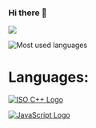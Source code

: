 ### Hi there 👋

<!--
**icositetrachoron-programmer/icositetrachoron-programmer** is a ✨ _special_ ✨ repository because its `README.md` (this file) appears on your GitHub profile.

Here are some ideas to get you started:

- 🔭 I’m currently working on ...
- 🌱 I’m currently learning ...
- 👯 I’m looking to collaborate on ...
- 🤔 I’m looking for help with ...
- 💬 Ask me about ...
- 📫 How to reach me: ...
- 😄 Pronouns: ...
- ⚡ Fun fact: ...
-->
![](https://komarev.com/ghpvc/?username=icositetrachoron-programmer)

![Most used languages](https://github-readme-stats.vercel.app/api/top-langs/?username=icositetrachoron-programmer&theme=merko) 

# Languages:

[![ISO C++ Logo](https://upload.wikimedia.org/wikipedia/commons/thumb/1/18/ISO_C%2B%2B_Logo.svg/200px-ISO_C%2B%2B_Logo.svg.png)](https://isocpp.org/)

[![JavaScript Logo](https://upload.wikimedia.org/wikipedia/commons/thumb/6/6a/JavaScript-logo.png/240px-JavaScript-logo.png)](https://www.ecma-international.org/memento/tc39.htm)
